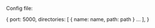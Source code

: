 
Config file:

{
    port: 5000,
    directories: [
        { name: name, path: path }
        ...
    ],
}
